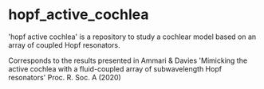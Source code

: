 # hopf_active_cochlea
'hopf active cochlea' is a repository to study a cochlear model based on an array of coupled Hopf resonators.

Corresponds to the results presented in Ammari & Davies 'Mimicking the active cochlea with a fluid-coupled array of subwavelength Hopf resonators' Proc. R. Soc. A (2020)
